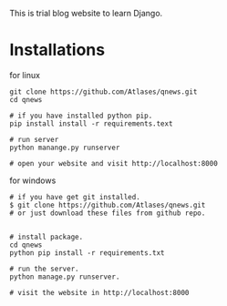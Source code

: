 This is trial blog website to learn Django.

# Installations

for linux

```
git clone https://github.com/Atlases/qnews.git
cd qnews

# if you have installed python pip.
pip install install -r requirements.text

# run server
python manange.py runserver

# open your website and visit http://localhost:8000

```

for windows

```
# if you have get git installed.
$ git clone https://github.com/Atlases/qnews.git
# or just download these files from github repo.


# install package.
cd qnews
python pip install -r requirements.txt

# run the server.
python manage.py runserver.

# visit the website in http://localhost:8000

```

